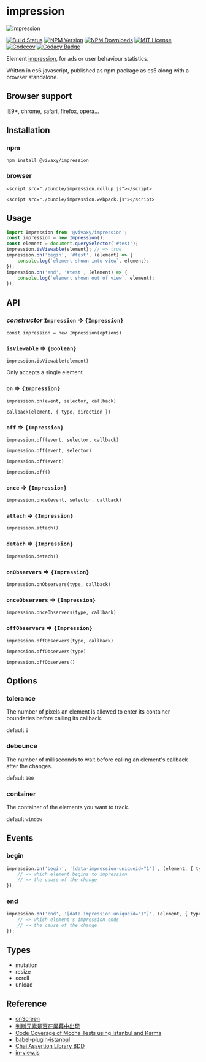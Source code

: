 # impression

![impression](./assets/images/impression.png)

[![Build Status][travis-image]][travis-url]
[![NPM Version][npm-version-image]][npm-url]
[![NPM Downloads][npm-downloads-image]][npm-url]
[![MIT License][license-image]][license-url]
[![Codecov][codecov-image]][codecov-url]
[![Codacy Badge][codacy-image]][codacy-url]

Element [impression](https://en.wikipedia.org/wiki/Impression_(online_media)), for ads or user behaviour statistics.

Written in es6 javascript, published as npm package as es5 along with a browser standalone.

## Browser support

IE9+, chrome, safari, firefox, opera...

## Installation

### npm

`npm install @vivaxy/impression`

### browser

`<script src="./bundle/impression.rollup.js"></script>`

`<script src="./bundle/impression.webpack.js"></script>`

## Usage

```js
import Impression from '@vivaxy/impression';
const impression = new Impression();
const element = document.querySelector('#test');
impression.isViewable(element); // => true
impression.on('begin', '#test', (element) => {
    console.log(`element shown into view`, element);
});
impression.on('end', '#test', (element) => {
    console.log(`element shown out of view`, element);
});
```

## API

### *constructor* `Impression` => `{Impression}`

`const impression = new Impression(options)`

### `isViewable` => `{Boolean}`

`impression.isViewable(element)`

Only accepts a single element.

### `on` => `{Impression}`

`impression.on(event, selector, callback)`

`callback(element, { type, direction })`

### `off` => `{Impression}`

`impression.off(event, selector, callback)`

`impression.off(event, selector)`

`impression.off(event)`

`impression.off()`

### `once` => `{Impression}`

`impression.once(event, selector, callback)`

### `attach` => `{Impression}`

`impression.attach()`

### `detach` => `{Impression}`

`impression.detach()`

### `onObservers` => `{Impression}`

`impression.onObservers(type, callback)`

### `onceObservers` => `{Impression}`

`impression.onceObservers(type, callback)`

### `offObservers` => `{Impression}`

`impression.offObservers(type, callback)`

`impression.offObservers(type)`

`impression.offObservers()`

## Options

### tolerance

The number of pixels an element is allowed to enter its container boundaries before calling its callback.

default `0`

### debounce

The number of milliseconds to wait before calling an element's callback after the changes.
 
default `100`

### container

The container of the elements you want to track.
 
default `window`

## Events

### begin

```js
impression.on('begin', '[data-impression-uniqueid="1"]', (element, { type }) => {
    // => which element begins to impression
    // => the cause of the change
});
```

### end

```js
impression.on('end', '[data-impression-uniqueid="1"]', (element, { type }) => {
    // => which element's impression ends
    // => the cause of the change
});
```

## Types

- mutation
- resize
- scroll
- unload

## Reference

- [onScreen](https://github.com/silvestreh/onScreen)
- [判断元素是否在屏幕中出现](https://vivaxyblog.github.io/2016/08/17/is-element-on-screen.html)
- [Code Coverage of Mocha Tests using Istanbul and Karma](https://ariya.io/2013/12/code-coverage-of-mocha-tests-using-istanbul-and-karma)
- [babel-plugin-istanbul](https://github.com/istanbuljs/babel-plugin-istanbul)
- [Chai Assertion Library BDD](http://chaijs.com/api/bdd/)
- [in-view.js](https://github.com/camwiegert/in-view)

[travis-image]: https://img.shields.io/travis/vivaxy/impression.svg?style=flat-square
[travis-url]: https://travis-ci.org/vivaxy/impression
[npm-version-image]: http://img.shields.io/npm/v/@vivaxy/impression.svg?style=flat-square
[npm-url]: https://www.npmjs.com/package/@vivaxy/impression
[npm-downloads-image]: https://img.shields.io/npm/dt/@vivaxy/impression.svg?style=flat-square
[license-image]: https://img.shields.io/npm/l/@vivaxy/impression.svg?style=flat-square
[license-url]: LICENSE
[codecov-image]: https://img.shields.io/codecov/c/github/vivaxy/impression.svg?style=flat-square
[codecov-url]: https://codecov.io/gh/vivaxy/impression
[codacy-image]: https://api.codacy.com/project/badge/Grade/d7b573db992a43acae3c7ef06c2cd312
[codacy-url]: https://www.codacy.com/app/vivaxy2012/impression?utm_source=github.com&amp;utm_medium=referral&amp;utm_content=vivaxy/impression&amp;utm_campaign=Badge_Grade
